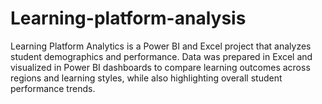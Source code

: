 # Learning-platform-analysis
Learning Platform Analytics is a Power BI and Excel project that analyzes student demographics and performance. Data was prepared in Excel and visualized in Power BI dashboards to compare learning outcomes across regions and learning styles, while also highlighting overall student performance trends.
